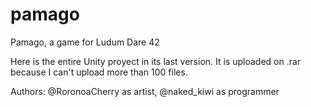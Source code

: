 # pamago
Pamago, a game for Ludum Dare 42

Here is the entire Unity proyect in its last version. It is uploaded on .rar because I can't upload more than 100 files.

Authors: @RoronoaCherry as artist, @naked_kiwi as programmer
